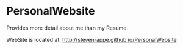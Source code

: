 # PersonalWebsite

Provides more detail about me than my Resume.

WebSite is located at: http://stevenrappe.github.io/PersonalWebsite
